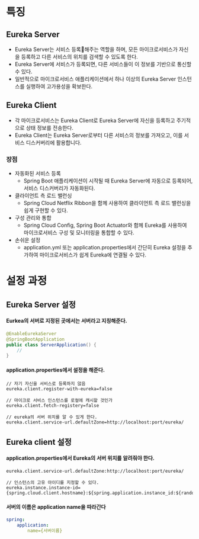 # 특징

## Eureka Server

- Eureka Server는 서비스 등록해주는 역할을 하며, 모든 마이크로서비스가 자신을 등록하고 다른 서비스의 위치를 검색할 수 있도록 한다.
- Eureka Server에 서비스가 등록되면, 다른 서비스들이 이 정보를 기반으로 통신할 수 있다.
- 일반적으로 마이크로서비스 애플리케이션에서 하나 이상의 Eureka Server 인스턴스를 실행하여 고가용성을 확보한다.

## Eureka Client

- 각 마이크로서비스는 Eureka Client로 Eureka Server에 자신을 등록하고 주기적으로 상태 정보를 전송한다.
- Eureka Client는 Eureka Server로부터 다른 서비스의 정보를 가져오고, 이를 서비스 디스커버리에 활용합니다.

### 장점
- 자동화된 서비스 등록
	- Spring Boot 애플리케이션이 시작될 때 Eureka Server에 자동으로 등록되어, 서비스 디스커버리가 자동화된다.
-  클라이언트 측 로드 밸런싱
	- Spring Cloud Netflix Ribbon을 함께 사용하여 클라이언트 측 로드 밸런싱을 쉽게 구현할 수 있다.
- 구성 관리와 통합
	- Spring Cloud Config, Spring Boot Actuator와 함께 Eureka를 사용하여 마이크로서비스 구성 및 모니터링을 통합할 수 있다.
- 손쉬운 설정
	- application.yml 또는 application.properties에서 간단히 Eureka 설정을 추가하여 마이크로서비스가 쉽게 Eureka에 연결될 수 있다.

# 설정 과정

## Eureka Server 설정

#### Eurkea의 서버로 지정된 곳에서는 서버라고 지칭해준다.
```Java
@EnableEurekaServer
@SpringBootApplication
public class ServerApplication() {
	//
}
```

#### application.properties에서 설정을 해준다.
```properties
// 자기 자신을 서비스로 등록하지 않음
eureka.client.register-with-eureka=false

// 마이크로 서비스 인스턴스를 로컬에 캐시할 것인가
eureka.client.fetch-registery=false

// eureka의 서버 위치를 알 수 있게 한다.
eureka.client.service-url.defaultZone=http://localhost:port/eureka/
```

## Eureka client 설정
#### application.properties에서 Eureka의 서버 위치를 알려줘야 한다.
```properties
eureka.client.service-url.defaultZone:http://localhost:port/eureka/

// 인스턴스의 고유 아이디를 지정할 수 있다.
eureka.instance.instance-id={spring.cloud.client.hostname}:${spring.application.instance_id:${random.value}}
```
#### 서버의 이름은 application name을 따라간다
```yaml
spring:
	application:
		name={서버이름}
```

